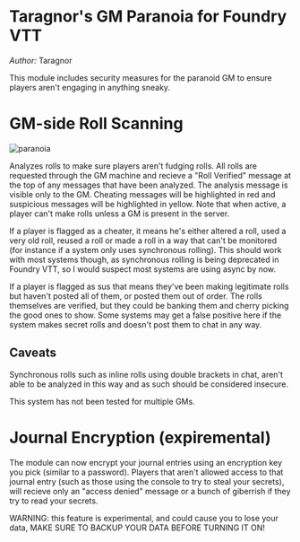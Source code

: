 # Taragnor's GM Paranoia for Foundry VTT


*Author:* Taragnor

This module includes security measures for the paranoid GM to ensure players aren't engaging in anything sneaky. 


# GM-side Roll Scanning
![paranoia](https://user-images.githubusercontent.com/31339311/151412578-c83d38f3-0948-4624-b17e-d2793505231d.jpg)

Analyzes rolls to make sure players aren't fudging rolls. All rolls are requested through the GM machine and recieve a "Roll Verified" message at the top of any messages that have been analyzed. The analysis message is visible only to the GM. Cheating messages will be highlighted in red and suspicious messages will be highlighted in yellow. Note that when active, a player can't make rolls unless a GM is present in the server.  

If a player is flagged as a cheater, it means he's either altered a roll, used a very old roll, reused a roll or made a roll in a way that can't be monitored (for instance if a system only uses synchronous rolling). This should work with most systems though, as synchronous rolling is being deprecated in Foundry VTT,
so I would suspect most systems are using async by now. 

If a player is flagged as sus that means they've been making legitimate rolls but haven't posted all of them, or posted them out of order. 
The rolls themselves are verified, but they could be banking them and cherry picking the good ones to show. Some systems may get a false positive here if the system makes secret rolls and doesn't post them to chat in any way. 

## Caveats
Synchronous rolls such as inline rolls using double brackets in chat, aren't able to be analyzed in this way and as such should be considered insecure. 

This system has not been tested for multiple GMs. 

# Journal Encryption (expiremental) #
The module can now encrypt your journal entries using an encryption key you pick (similar to a password). Players that aren't allowed access to that journal entry (such as those using the console to try to steal your secrets), will recieve only an "access denied" message or a bunch of giberrish if they try to read your secrets. 

WARNING: this feature is experimental, and could cause you to lose your data, MAKE SURE TO BACKUP YOUR DATA BEFORE TURNING IT ON!

